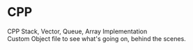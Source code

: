 # CPP 

CPP Stack, Vector, Queue, Array Implementation
<br>
Custom Object file to see what's going on, behind the scenes.